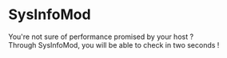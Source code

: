 SysInfoMod
============

You're not sure of performance promised by your host ? <br>
Through SysInfoMod, you will be able to check in two seconds !